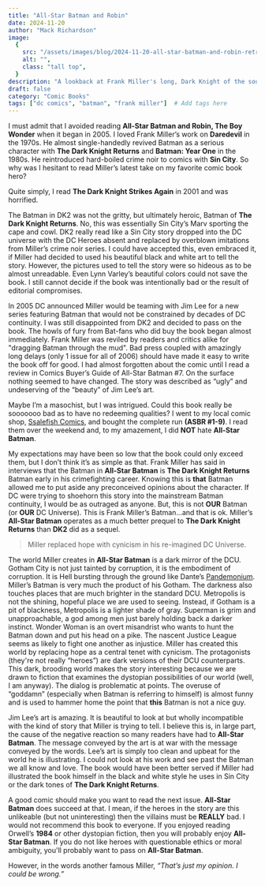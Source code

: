 ```yaml
---
title: "All-Star Batman and Robin"
date: 2024-11-20
author: "Mack Richardson"
image:
  {
    src: "/assets/images/blog/2024-11-20-all-star-batman-and-robin-retrospective/all-star-batman.webp",
    alt: "",
    class: "tall top",
  }
description: "A lookback at Frank Miller's long, Dark Knight of the soul."
draft: false
category: "Comic Books"
tags: ["dc comics", "batman", "frank miller"]  # Add tags here
---
```


I must admit that I avoided reading **All-Star Batman and Robin, The Boy Wonder** when it began in 2005. I loved Frank Miller’s work on **Daredevil** in the 1970s. He almost single-handedly revived Batman as a serious character with **The Dark Knight Returns** and **Batman: Year One** in the 1980s. He reintroduced hard-boiled crime noir to comics with **Sin City**. So why was I hesitant to read Miller’s latest take on my favorite comic book hero?

Quite simply, I read **The Dark Knight Strikes Again** in 2001 and was horrified.

The Batman in DK2 was not the gritty, but ultimately heroic, Batman of **The Dark Knight Returns**. No, this was essentially Sin City’s Marv sporting the cape and cowl. DK2 really read like a Sin City story dropped into the DC universe with the DC Heroes absent and replaced by overblown imitations from Miller’s crime noir series. I could have accepted this, even embraced it, if Miller had decided to used his beautiful black and white art to tell the story. However, the pictures used to tell the story were so hideous as to be almost unreadable. Even Lynn Varley’s beautiful colors could not save the book. I still cannot decide if the book was intentionally bad or the result of editorial compromises.

In 2005 DC announced Miller would be teaming with Jim Lee for a new series featuring Batman that would not be constrained by decades of DC continuity. I was still disappointed from DK2 and decided to pass on the book. The howls of fury from Bat-fans who did buy the book began almost immediately. Frank Miller was reviled by readers and critics alike for "dragging Batman through the mud". Bad press coupled with amazingly long delays (only 1 issue for all of 2006) should have made it easy to write the book off for good. I had almost forgotten about the comic until I read a review in Comics Buyer’s Guide of All-Star Batman #7. On the surface nothing seemed to have changed. The story was described as “ugly” and undeserving of the “beauty” of Jim Lee’s art.

Maybe I’m a masochist, but I was intrigued. Could this book really be sooooooo bad as to have no redeeming qualities? I went to my local comic shop, <a href="http://www.ssalefish.com" target="_blank">Ssalefish Comics</a>, and bought the complete run __(**ASBR** #1-9)__. I read them over the weekend and, to my amazement, I did **NOT** hate **All-Star Batman**.

My expectations may have been so low that the book could only exceed them, but I don’t think it’s as simple as that. Frank Miller has said in interviews that the Batman in **All-Star Batman** is **The Dark Knight Returns** Batman early in his crimefighting career. Knowing this is __that__ Batman allowed me to put aside any preconceived opinions about the character. If DC were trying to shoehorn this story into the mainstream Batman continuity, I would be as outraged as anyone. But, this is not __OUR__ Batman (or __OUR__ DC Universe). This is Frank Miller’s Batman...and that is ok. Miller’s **All-Star Batman** operates as a much better prequel to **The Dark Knight Returns** than **DK2** did as a sequel.

<blockquote>Miller replaced hope with cynicism in his re-imagined DC Universe.</blockquote>

The world Miller creates in **All-Star Batman** is a dark mirror of the DCU. Gotham City is not just tainted by corruption, it is the embodiment of corruption. It is Hell bursting through the ground like Dante’s <a href="http://en.wikipedia.org/wiki/Pand%C3%A6monium_%28Paradise_Lost%29" target="_blank">Pandemonium</a>. Miller’s Batman is very much the product of his Gotham. The darkness also touches places that are much brighter in the standard DCU. Metropolis is not the shining, hopeful place we are used to seeing. Instead, if Gotham is a pit of blackness, Metropolis is a lighter shade of gray. Superman is grim and unapproachable, a god among men just barely holding back a darker instinct. Wonder Woman is an overt misandrist who wants to hunt the Batman down and put his head on a pike. The nascent Justice League seems as likely to fight one another as injustice. Miller has created this world by replacing hope as a central tenet with cynicism. The protagonists (they're not really “heroes”) are dark versions of their DCU counterparts. This dark, brooding world makes the story interesting because we are drawn to fiction that examines the dystopian possibilities of our world (well, I am anyway). The dialog is problematic at points. The overuse of “goddamn” (especially when Batman is referring to himself) is almost funny and is used to hammer home the point that __this__ Batman is not a nice guy.

Jim Lee’s art is amazing. It is beautiful to look at but wholly incompatible with the kind of story that Miller is trying to tell. I believe this is, in large part, the cause of the negative reaction so many readers have had to **All-Star Batman**. The message conveyed by the art is at war with the message conveyed by the words. Lee’s art is simply too clean and upbeat for the world he is illustrating. I could not look at his work and see past the Batman we all know and love. The book would have been better served if Miller had illustrated the book himself in the black and white style he uses in Sin City or the dark tones of **The Dark Knight Returns**.

A good comic should make you want to read the next issue. **All-Star Batman** does succeed at that. I mean, if the heroes in the story are this unlikeable (but not uninteresting) then the villains must be __REALLY__ bad. I would not recommend this book to everyone. If you enjoyed reading Orwell’s **1984** or other dystopian fiction, then you will probably enjoy **All-Star Batman**. If you do not like heroes with questionable ethics or moral ambiguity, you'll probably want to pass on **All-Star Batman**.

However, in the words another famous Miller, <cite title="Dennis Miller">“That’s just my opinion. I could be wrong.”</cite>